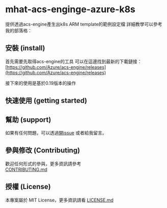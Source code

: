 ﻿# mhat-acs-enginge-azure-k8s

提供透過acs-engine產生出k8s ARM template的範例設定檔
詳細教學可以參考我的部落格：

## 安裝 (install)

首先需要先取得acs-engine的工具
可以在這邊找到最新的下載鏈接：[https://github.com/Azure/acs-engine/releases](https://github.com/Azure/acs-engine/releases)

接下來的使用是基於0.19版本的操作

## 快速使用 (getting started)

## 幫助 (support)

如果有任何問題，可以透過[開issue](https://github.com/alantsai/mhat-acs-enginge-azure-k8s/issues/new) 或者給我留言。

## 參與修改 (Contributing)

歡迎任何形式的參與，更多資訊請參考  
[CONTRIBUTING.md](CONTRIBUTING.md)

## 授權 (License)

本專案屬於 MIT License，更多資訊請看 [LICENSE.md](LICENSE.md)
